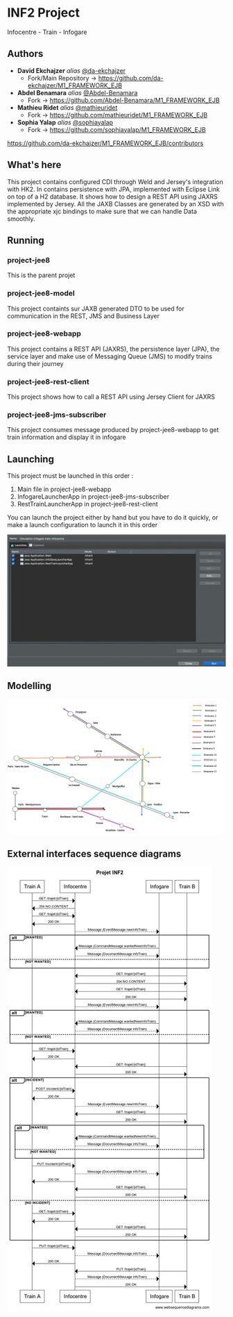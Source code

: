 # INF2 Project

Infocentre - Train - Infogare

## Authors

* **David Ekchajzer** _alias_ [@da-ekchajzer](https://github.com/da-ekchajzer)
  * Fork/Main Repository &#8594; https://github.com/da-ekchajzer/M1_FRAMEWORK_EJB
* **Abdel Benamara** _alias_ [@Abdel-Benamara](https://github.com/Abdel-Benamara)
  * Fork &#8594; https://github.com/Abdel-Benamara/M1_FRAMEWORK_EJB
* **Mathieu Ridet** _alias_ [@mathieuridet](https://github.com/mathieuridet)
  * Fork &#8594; https://github.com/mathieuridet/M1_FRAMEWORK_EJB
* **Sophia Yalap** _alias_ [@sophiayalap](https://github.com/sophiayalap)
  * Fork &#8594; https://github.com/sophiayalap/M1_FRAMEWORK_EJB
  
https://github.com/da-ekchajzer/M1_FRAMEWORK_EJB/contributors


## What's here

This project contains configured CDI through Weld and Jersey's integration with HK2. In contains persistence with JPA, implemented with Eclipse Link on top of a H2 database. It shows how to design a REST API using JAXRS implemented by Jersey. All the JAXB Classes are generated by an XSD with the appropriate xjc bindings to make sure that we can handle Data smoothly.



## Running

### project-jee8

This is the parent projet

### project-jee8-model

This project containts sur JAXB generated DTO to be used for communication in the REST, JMS and Business Layer

### project-jee8-webapp

This project contains a REST API (JAXRS), the persistence layer (JPA), the service layer and make use of Messaging Queue (JMS) to modify trains during their journey

### project-jee8-rest-client

This project shows how to call a REST API using Jersey Client for JAXRS

### project-jee8-jms-subscriber

This project consumes message produced by project-jee8-webapp to get train information and display it in infogare

## Launching

This project must be launched in this order : 
1) Main file in project-jee8-webapp
2) InfogareLauncherApp in project-jee8-jms-subscriber
3) RestTrainLauncherApp in project-jee8-rest-client

You can launch the project either by hand but you have to do it quickly, or make a launch configuration to launch it in this order

![Launch configuration](launch_config.jpeg)

## Modelling
![](itineraires-scheme.png)

## External interfaces sequence diagrams

![](diag_sequence.jpeg)
